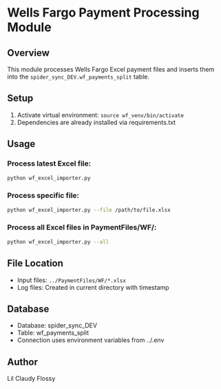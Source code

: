 # Wells Fargo Payment Processing Module

## Overview
This module processes Wells Fargo Excel payment files and inserts them into the `spider_sync_DEV.wf_payments_split` table.

## Setup
1. Activate virtual environment: `source wf_venv/bin/activate`
2. Dependencies are already installed via requirements.txt

## Usage

### Process latest Excel file:
```bash
python wf_excel_importer.py
```

### Process specific file:
```bash
python wf_excel_importer.py --file /path/to/file.xlsx
```

### Process all Excel files in PaymentFiles/WF/:
```bash
python wf_excel_importer.py --all
```

## File Location
- Input files: `../PaymentFiles/WF/*.xlsx`
- Log files: Created in current directory with timestamp

## Database
- Database: spider_sync_DEV
- Table: wf_payments_split
- Connection uses environment variables from ../.env

## Author
Lil Claudy Flossy